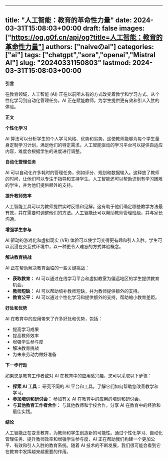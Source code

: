 
---
title: "人工智能：教育的革命性力量"
date: 2024-03-31T15:08:03+00:00
draft: false
images: ["https://og.g0f.cn/api/og?title=人工智能：教育的革命性力量"]
authors: ["naiveのai"]
categories: ["ai"]
tags: ["chatgpt","sora","openai","Mistral AI"]
slug: "20240331150803"
lastmod: 2024-03-31T15:08:03+00:00
---
**引言**

在教育领域，人工智能 (AI) 正在以前所未有的方式改变着教学和学习方式。从个性化学习到自动化管理任务，AI 正在赋能教师，为学生提供更有效和引人入胜的体验。

**正文**

**个性化学习**

AI 算法可以分析学生的个人学习风格、优势和劣势。这使教师能够为每个学生量身定制学习计划，满足他们的特定需求。人工智能驱动的学习平台可以提供自适应内容，难度会根据学生的进度进行调整。

**自动化管理任务**

AI 可以自动化许多耗时的管理任务，例如评分、规划和数据输入。这释放了教师的时间，让他们可以专注于指导和支持学生。人工智能还可以帮助识别有学习困难的学生，并为他们提供额外的支持。

**提升教师效率**

人工智能工具可以为教师提供实时反馈和见解。这有助于他们确定哪些教学方法最有效，并在需要时调整他们的方法。人工智能还可以帮助教师管理班级，并与家长沟通。

**增强学生参与**

AI 驱动的游戏化和虚拟现实 (VR) 体验可以使学习变得更有趣和引人入胜。学生可以沉浸在交互式环境中，以一种更令人难忘的方式体验概念。

**解决教育挑战**

AI 正在帮助解决教育面临的一些关键挑战：

* **获取教育：** AI 可以通过在线学习平台和虚拟教室为偏远地区的学生提供教育机会。
* **教师短缺：** AI 可以帮助填补教师短缺，并为教师提供额外的支持。
* **教育公平：** AI 可以通过个性化学习和提供额外的支持，帮助缩小教育差距。

**好处和优势**

AI 在教育中的应用带来了许多好处和优势，包括：

* 提高学习成果
* 提高教师效率
* 增强学生参与度
* 解决教育挑战
* 为未来劳动力做好准备

**下一步行动**

如果您是教育工作者或对 AI 在教育中的应用感兴趣，您可以采取以下步骤：

* **探索 AI 工具：** 研究不同的 AI 平台和工具，了解它们如何帮助您改善教学和学习。
* **参加培训和研讨会：** 参加有关 AI 在教育中的应用的培训和研讨会。
* **与其他教育工作者合作：** 与其他教师和学校合作，分享 AI 在教育中的经验和最佳实践。

**结论**

人工智能正在变革教育，为教师和学生创造新的可能性。通过个性化学习、自动化管理任务、提升教师效率和增强学生参与度，AI 正在帮助我们构建一个更加公平、有效和引人入胜的教育系统。随着 AI 技术的不断发展，我们很可能会看到它在教育中发挥越来越重要的作用。